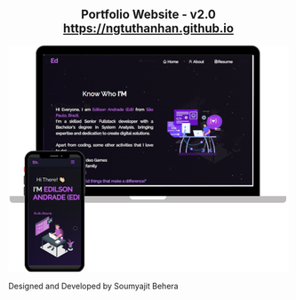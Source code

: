 <h2 align="center">
  Portfolio Website - v2.0<br/>
  <a href="https://ngtuthanhan.github.io" target="_blank">https://ngtuthanhan.github.io</a>
</h2>
<div align="center">
  <img alt="Demo" src="./Images/readme-img1.png" />
</div>

Designed and Developed by Soumyajit Behera
 
